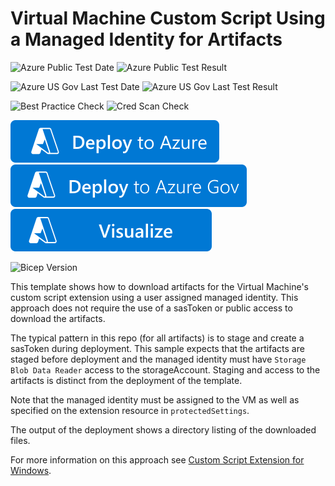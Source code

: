 # Virtual Machine Custom Script Using a Managed Identity for Artifacts

![Azure Public Test Date](https://azurequickstartsservice.blob.core.windows.net/badges/demos/vm-cse-msi/PublicLastTestDate.svg)
![Azure Public Test Result](https://azurequickstartsservice.blob.core.windows.net/badges/demos/vm-cse-msi/PublicDeployment.svg)

![Azure US Gov Last Test Date](https://azurequickstartsservice.blob.core.windows.net/badges/demos/vm-cse-msi/FairfaxLastTestDate.svg)
![Azure US Gov Last Test Result](https://azurequickstartsservice.blob.core.windows.net/badges/demos/vm-cse-msi/FairfaxDeployment.svg)

![Best Practice Check](https://azurequickstartsservice.blob.core.windows.net/badges/demos/vm-cse-msi/BestPracticeResult.svg)
![Cred Scan Check](https://azurequickstartsservice.blob.core.windows.net/badges/demos/vm-cse-msi/CredScanResult.svg)

[![Deploy To Azure](https://raw.githubusercontent.com/Azure/azure-quickstart-templates/master/1-CONTRIBUTION-GUIDE/images/deploytoazure.svg?sanitize=true)](https://portal.azure.com/#create/Microsoft.Template/uri/https%3A%2F%2Fraw.githubusercontent.com%2FAzure%2Fazure-quickstart-templates%2Fmaster%2Fdemos%2Fvm-cse-msi%2Fazuredeploy.json)  
[![Deploy To Azure US Gov](https://raw.githubusercontent.com/Azure/azure-quickstart-templates/master/1-CONTRIBUTION-GUIDE/images/deploytoazuregov.svg?sanitize=true)](https://portal.azure.us/#create/Microsoft.Template/uri/https%3A%2F%2Fraw.githubusercontent.com%2FAzure%2Fazure-quickstart-templates%2Fmaster%2Fdemos%2Fvm-cse-msi%2Fazuredeploy.json)
[![Visualize](https://raw.githubusercontent.com/Azure/azure-quickstart-templates/master/1-CONTRIBUTION-GUIDE/images/visualizebutton.svg?sanitize=true)](http://armviz.io/#/?load=https%3A%2F%2Fraw.githubusercontent.com%2FAzure%2Fazure-quickstart-templates%2Fmaster%2Fdemos%2Fvm-cse-msi%2Fazuredeploy.json)

![Bicep Version](https://azurequickstartsservice.blob.core.windows.net/badges/demos/vm-cse-msi/BicepVersion.svg)

This template shows how to download artifacts for the Virtual Machine's custom script extension using a user assigned managed identity.  This approach does not require the use of a sasToken or public access to download the artifacts.

The typical pattern in this repo (for all artifacts) is to stage and create a sasToken during deployment.  This sample expects that the artifacts are staged before deployment and the managed identity must have ```Storage Blob Data Reader``` access to the storageAccount.  Staging and access to the artifacts is distinct from the deployment of the template.

Note that the managed identity must be assigned to the VM as well as specified on the extension resource in ```protectedSettings```.

The output of the deployment shows a directory listing of the downloaded files.

For more information on this approach see [Custom Script Extension for Windows](https://docs.microsoft.com/en-us/azure/virtual-machines/extensions/custom-script-windows#property-managedidentity).
